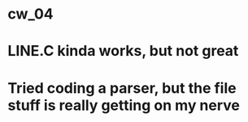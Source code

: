# cw_04
# LINE.C kinda works, but not great
# Tried coding a parser, but the file stuff is really getting on my nerve
